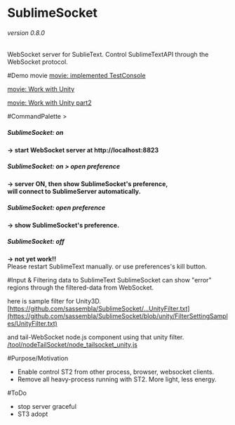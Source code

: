 # SublimeSocket
###### version 0.8.0
WebSocket server for SublieText. Control SublimeTextAPI through the WebSocket protocol.



#Demo movie
[movie: implemented TestConsole](http://www.youtube.com/watch?v=JGBRNrKjrtE)

[movie: Work with Unity](http://www.youtube.com/watch?v=JSdpa_LXa8c&feature=youtu.be)

[movie: Work with Unity part2](http://www.youtube.com/watch?v=JSdpa_LXa8c&feature=youtu.be)

#CommandPalette >  
##### SublimeSocket: on
**-> start WebSocket server at http://localhost:8823**

##### SublimeSocket: on > open preference
**-> server ON, then show SublimeSocket's preference,**  
**will connect to SublimeServer automatically.**  

##### SublimeSocket: open preference
**-> show SublimeSocket's preference.**  

##### SublimeSocket: off
**-> not yet work!!**  
Please restart SublimeText manually. or use preferences's kill button.
  

#Input & Filtering data to SublimeText
SublimeSocket can show "error" regions through the filtered-data from WebSocket.

here is sample filter for Unity3D.  
[https://github.com/sassembla/SublimeSocket/...UnityFilter.txt](https://github.com/sassembla/SublimeSocket/blob/unity/FilterSettingSamples/UnityFilter.txt)  

and tail-WebSocket node.js component using that unity filter.
[/tool/nodeTailSocket/node_tailsocket_unity.js](https://github.com/sassembla/SublimeSocket/blob/master/tool/nodeTailSocket/node_tailsocket.js)    



#Purpose/Motivation
* Enable control ST2 from other process, browser, websocket clients.
* Remove all heavy-process running with ST2. More light, less energy.


#ToDo
* stop server graceful
* ST3 adopt
